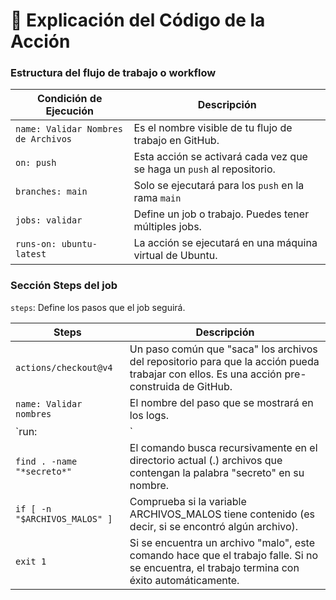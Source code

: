# 🧪 Explicación del Código de la Acción

### Estructura del flujo de trabajo o workflow

| Condición de Ejecución              | Descripción                                                           |
|-------------------------------------|-----------------------------------------------------------------------|
| `name: Validar Nombres de Archivos` | Es el nombre visible de tu flujo de trabajo en GitHub.                |
| `on: push`                          | Esta acción se activará cada vez que se haga un `push` al repositorio.|
| `branches: main`                    | Solo se ejecutará para los `push` en la rama `main`                   |
| `jobs: validar`                     | Define un job o trabajo. Puedes tener múltiples jobs.                 |
| `runs-on: ubuntu-latest`            | La acción se ejecutará en una máquina virtual de Ubuntu.              |

### Sección Steps del job
`steps`: Define los pasos que el job seguirá.

| Steps                        | Descripción                                                           |
|------------------------------|-----------------------------------------------------------------------|
| `actions/checkout@v4`        |Un paso común que "saca" los archivos del repositorio para que la acción pueda trabajar con ellos. Es una acción pre-construida de GitHub.|                                                                    
| `name: Validar nombres`      |El nombre del paso que se mostrará en los logs.|                                                                       
| `run: |`                     |Indica que este paso ejecutará comandos de shell.|    
| `find . -name "*secreto*"`   |El comando busca recursivamente en el directorio actual (.) archivos que contengan la palabra "secreto" en su nombre.|
| `if [ -n "$ARCHIVOS_MALOS" ]`|Comprueba si la variable ARCHIVOS_MALOS tiene contenido (es decir, si se encontró algún archivo).|    
| `exit 1`                     |Si se encuentra un archivo "malo", este comando hace que el trabajo falle. Si no se encuentra, el trabajo termina con éxito automáticamente.|    


